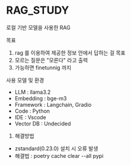 # RAG_STUDY
로컬 기반 모델을 사용한 RAG

목표
1. rag 를 이용하여 제공한 정보 안에서 답하는 걸 목표
2. 모르는 질문은 "모른다" 라고 출력
3. 가능하면 finetunnig 까지

사용 모델 및 환경
  - LLM : llama3.2
  - Embedding : bge-m3
  - Framework : Langchain, Gradio
  - Code : Python
  - IDE : Vscode
  - Vector DB : Undecided


1. 해결방법
- zstandard(0.23.0) 설치 시 오류 발생
- 해결법 : poetry cache clear --all pypi


